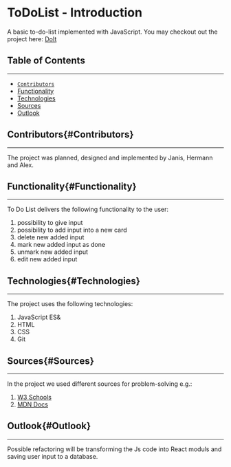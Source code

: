 # **ToDoList - Introduction**

A basic to-do-list implemented with JavaScript. You may checkout out the project here:
 [DoIt](https://olkhon.github.io/toDoList/)


## **Table of Contents**
---
* [`Contributors`](#Contributors)
* [Functionality](#Functionality)
* [Technologies](#Technologies)
* [Sources](#Sources)
* [Outlook](#Outlook)

## **Contributors**{#Contributors}
---
The project was planned, designed and implemented by Janis, Hermann and Alex.

## **Functionality**{#Functionality}
---
To Do List delivers the following functionality to the user:

1. possibility to give input
2. possibility to add input into a new card
3. delete new added input
4. mark new added input as done
5. unmark new added input
6. edit new added input

## **Technologies**{#Technologies}
---
The project uses the following technologies:

1. JavaScript ES&
2. HTML
3. CSS
4. Git

## **Sources**{#Sources}
---
In the project we used different sources for problem-solving e.g.:

1. [W3 Schools](https://www.w3schools.com/howto/howto_js_todolist.asp)
2. [MDN Docs](https://developer.mozilla.org/en-US/)

## **Outlook**{#Outlook}
---
Possible refactoring will be transforming the Js code into React moduls and saving
user input to a database.


